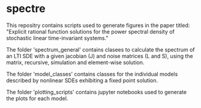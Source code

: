 # spectre

This repositry contains scripts used to generate figures in the paper titled: "Explicit rational function solutions for the power spectral density of stochastic linear time-invariant systems."

The folder 'spectrum_general' contains clasees to calculate the spectrum of an LTI SDE with a given jacobian (J) and noise matrices (L and S), using the matrix, recursive, simulation and element-wise solution.

The folder 'model_classes' contains classes for the individual models described by nonlinear SDEs exhibiting a fixed point solution. 

The folder 'plotting_scripts' contains jupyter notebooks used to generate the plots for each model.


